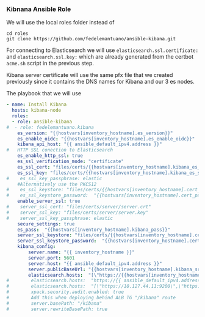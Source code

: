 ### Kibnana Ansible Role

We will use the local roles folder instead of 
```shell
cd roles
git clone https://github.com/fedelemantuano/ansible-kibana.git

```
For connecting to Elasticsearch we will use  `elasticsearch.ssl.certificate:` and `elasticsearch.ssl.key:`
which are already generated from the  certbot `acme.sh` script in the previous step.

Kibana server certificate will use the same pfx file that we created previously since it contains the DNS names for Kibana and our 3 es nodes.

The playbook that we will use
```yaml
- name: Install Kibana
  hosts: kibana-node
  roles:
  - role: ansible-kibana
#  - role: fedelemantuano.kibana
    es_version: "{{hostvars[inventory_hostname].es_version}}"
    es_enable_oidc: "{{hostvars[inventory_hostname].es_enable_oidc}}"
    kibana_api_host: "{{ ansible_default_ipv4.address }}"
#   HTTP SSL conection to Elasticsearch
    es_enable_http_ssl: true
    es_ssl_verification_mode: "certificate"
    es_ssl_cert: "files/certs/{{hostvars[inventory_hostname].kibana_es_ssl_cert}}"
    es_ssl_key: "files/certs/{{hostvars[inventory_hostname].kibana_es_ssl_key}}"
#    es_ssl_key_passphrase: elastic
    #Alternatively use the PKCS12
#    es_ssl_keystore: "files/certs/{{hostvars[inventory_hostname].cert_file}}"
#    es_ssl_keystore_password:  "{{hostvars[inventory_hostname].cert_pass}}"
    enable_server_ssl: true
#    server_ssl_cert: "files/certs/server/server.crt"
#    server_ssl_key: "files/certs/server/server.key"
#    server_ssl_key_passphrase: elastic
    secure_settings: true
    es_pass:  "{{hostvars[inventory_hostname].kibana_pass}}"
    server_ssl_keystore: "files/certs/{{hostvars[inventory_hostname].cert_file}}"
    server_ssl_keystore_password:  "{{hostvars[inventory_hostname].cert_pass}}"
    kibana_config:
        server.name: "{{ inventory_hostname }}"
        server.port: 5601
        server.host: "{{ ansible_default_ipv4.address }}"
        server.publicBaseUrl: "{{hostvars[inventory_hostname].kibana_srv_public_url}}"
        elasticsearch.hosts:  "[\"https://{{hostvars[inventory_hostname].kibana_es_host}}:9200\"]"
#        elasticsearch.hosts:  "https://{{ ansible_default_ipv4.address }}:9200"
#        elasticsearch.hosts:  "[\"https://10.127.44.11:9200\",\"https://10.127.44.22:9200\",\"https://10.127.44.33:9200\"]"
#        xpack.security.audit.enabled: true
#        Add this when deploying behind ALB TG "/kibana" route
#        server.basePath: "/kibana"
#        server.rewriteBasePath: true
```